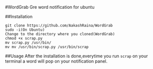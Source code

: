 #WordGrab
Gre word notification for ubuntu

##Installation
```
git clone https://github.com/AakashRaina/WordGrab
sudo -i(On Ubuntu)
Change to the directory where you cloned(WordGrab)
chmod +x scrap.py
mv scrap.py /usr/bin/
mv mv /usr/bin/scrap.py /usr/bin/scrap
```
##Usage
After the installation is done,everytime you run `scrap` on your terminal a word will pop on your notification panel.
